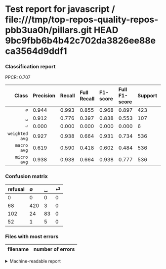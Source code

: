 # Test report for javascript / file:///tmp/top-repos-quality-repos-pbb3ua0h/pillars.git HEAD 9bc9fbb6b4b42c702da3826ee88eca3564d9ddf1

### Classification report

PPCR: 0.707

| Class | Precision | Recall | Full Recall | F1-score | Full F1-score | Support | Full Support | PPCR |
|------:|:----------|:-------|:------------|:---------|:---------|:--------|:-------------|:-----|
| `∅` | 0.944| 0.993| 0.855| 0.968| 0.897| 423| 491| 0.862 |
| `␣` | 0.912| 0.776| 0.397| 0.838| 0.553| 107| 209| 0.512 |
| `⏎` | 0.000| 0.000| 0.000| 0.000| 0.000| 6| 58| 0.103 |
| `weighted avg` | 0.927| 0.938| 0.664| 0.931| 0.734| 536| 758| 0.707 |
| `macro avg` | 0.619| 0.590| 0.418| 0.602| 0.484| 536| 758| 0.707 |
| `micro avg` | 0.938| 0.938| 0.664| 0.938| 0.777| 536| 758| 0.707 |

### Confusion matrix

|refusal|  ∅| ␣| ⏎| 
|:---|:---|:---|:---|
|0 |0 |0 |0 |
|68 |420 |3 |0 |
|102 |24 |83 |0 |
|52 |1 |5 |0 |

### Files with most errors

| filename | number of errors|
|:----:|:-----|

<details>
    <summary>Machine-readable report</summary>
```json
{
  "cl_report": {"macro avg": {"f1-score": 0.6020419246225698, "precision": 0.6186360456023378, "recall": 0.5895362453326264, "support": 536}, "micro avg": {"f1-score": 0.9384328358208955, "precision": 0.9384328358208955, "recall": 0.9384328358208955, "support": 536}, "weighted avg": {"f1-score": 0.9310856518969182, "precision": 0.9269204508387805, "recall": 0.9384328358208955, "support": 536}, "\u2205": {"f1-score": 0.967741935483871, "precision": 0.9438202247191011, "recall": 0.9929078014184397, "support": 423}, "\u23ce": {"f1-score": 0.0, "precision": 0.0, "recall": 0.0, "support": 6}, "\u2423": {"f1-score": 0.8383838383838383, "precision": 0.9120879120879121, "recall": 0.7757009345794392, "support": 107}},
  "cl_report_full": {"macro avg": {"f1-score": 0.4835897435897436, "precision": 0.6186360456023378, "recall": 0.4175087784263473, "support": 758}, "micro avg": {"f1-score": 0.7774343122102009, "precision": 0.9384328358208955, "recall": 0.6635883905013192, "support": 758}, "weighted avg": {"f1-score": 0.7338887761315201, "precision": 0.8628523798990135, "recall": 0.6635883905013192, "support": 758}, "\u2205": {"f1-score": 0.8974358974358975, "precision": 0.9438202247191011, "recall": 0.8553971486761711, "support": 491}, "\u23ce": {"f1-score": 0.0, "precision": 0.0, "recall": 0.0, "support": 58}, "\u2423": {"f1-score": 0.5533333333333333, "precision": 0.9120879120879121, "recall": 0.39712918660287083, "support": 209}},
  "ppcr": 0.7071240105540897
}
```
</details>
